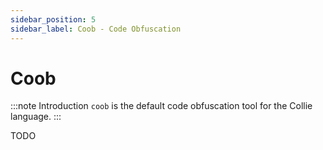 ```yaml
---
sidebar_position: 5
sidebar_label: Coob - Code Obfuscation
---
```


# Coob

:::note Introduction
`coob` is the default code obfuscation tool for the Collie language.
:::

TODO
